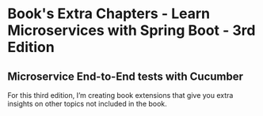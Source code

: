 # Book's Extra Chapters - Learn Microservices with Spring Boot - 3rd Edition

## Microservice End-to-End tests with Cucumber
For this third edition, I’m creating book extensions that give you extra insights on other topics not included in the book.
